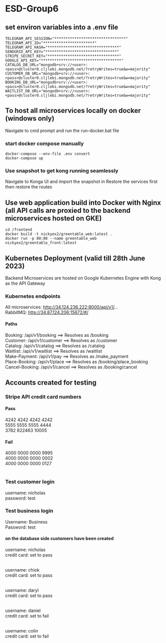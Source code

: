 # ESD-Group6

## set environ variables into a .env file

``` 
TELEGRAM_API_SESSION="********************************"
TELEGRAM_API_ID="***********************"
TELEGRAM_API_HASH="********************************"
SENDGRID_API_KEY="********************************"
STRIPE_SECRET_KEY="********************************"
GOOGLE_API_KEY="************************************"
CATALOG_DB_URL="mongodb+srv://<user>:<pass>@cluster0.cljlebi.mongodb.net/?retryWrites=true&w=majority"
CUSTOMER_DB_URL="mongodb+srv://<user>:<pass>@cluster0.cljlebi.mongodb.net/?retryWrites=true&w=majority"
BOOKING_DB_URL="mongodb+srv://<user>:<pass>@cluster0.cljlebi.mongodb.net/?retryWrites=true&w=majority"
WAITLIST_DB_URL="mongodb+srv://<user>:<pass>@cluster0.cljlebi.mongodb.net/?retryWrites=true&w=majority"  
```

## To host all microservices locally on docker (windows only)
Navigate to cmd prompt and run the run-docker.bat file

### start docker compose manually
``` docker-compose --env-file .env convert ``` <br>
``` docker-compose up ```

### Use snapshot to get kong running seamlessly
Navigate to Konga UI and import the snapshot in
Restore the services first then restore the routes

## Use web application build into Docker with Nginx (all API calls are proxied to the backend microservices hosted on GKE)
``` cd /frontend ```<br>
``` docker build -t nickyex2/greentable_web:latest . ```<br>
``` docker run -p 80:80 --name greentable_web nickyex2/greentable_front:latest ```<br>

## Kubernetes Deployment (valid till 28th June 2023)
Backend Microservices are hosted on Google Kubernetes Engine with Kong as the API Gateway

### Kubernetes endpoints
All microservices:  http://34.124.236.222:8000/api/v1/... <br>
RabbitMQ:           http://34.87.124.206:15672/#/

#### Paths
Booking:        /api/v1/booking ==> Resolves as /booking <br>
Customer:       /api/v1/customer ==> Resolves as /customer <br>
Catalog:        /api/v1/catalog ==> Resolves as /catalog <br>
Waitlist:       /api/v1/waitlist ==> Resolves as /waitlist <br>
Make-Payment:   /api/v1/pay ==> Resolves as /make_payment <br>
Place-Booking:  /api/v1/place ==> Resolves as /booking/place_booking <br>
Cancel-Booking: /api/v1/cancel ==> Resolves as /booking/cancel <br>

## Accounts created for testing
### Stripe API credit card numbers
#### Pass
4242 4242 4242 4242 <br>
5555 5555 5555 4444 <br>
3782 822463 10005 <br>

#### Fail
4000 0000 0000 9995 <br>
4000 0000 0000 0002 <br>
4000 0000 0000 0127 <br>
<br>

### Test customer login
username: nicholas <br>
password: test <br>

### Test business login
Username: Business <br>
Password: test <br>

#### on the database side customers have been created
username: nicholas <br>
credit card: set to pass <br><br>

username: chiok <br>
credit card: set to pass <br><br>

username: daryl <br>
credit card: set to pass <br><br>

username: daniel <br>
credit card: set to fail <br><br>

username: colin <br>
credit card: set to fail 
